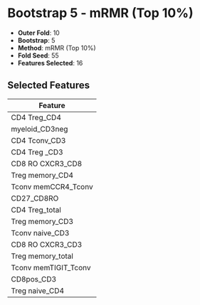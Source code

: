 # Bootstrap 5 - mRMR (Top 10%)

- **Outer Fold**: 10
- **Bootstrap**: 5
- **Method**: mRMR (Top 10%)
- **Fold Seed**: 55
- **Features Selected**: 16

## Selected Features

| Feature |
|---------|
| CD4 Treg_CD4 |
| myeloid_CD3neg |
| CD4 Tconv_CD3 |
| CD4 Treg _CD3 |
| CD8 RO CXCR3_CD8 |
| Treg memory_CD4 |
| Tconv memCCR4_Tconv |
| CD27_CD8RO |
| CD4 Treg_total |
| Treg memory_CD3 |
| Tconv naive_CD3 |
| CD8 RO CXCR3_CD3 |
| Treg memory_total |
| Tconv memTIGIT_Tconv |
| CD8pos_CD3 |
| Treg naive_CD4 |
